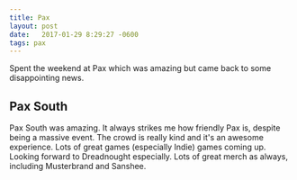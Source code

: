 ```yaml
---
title: Pax
layout: post
date:   2017-01-29 8:29:27 -0600
tags: pax
---
```


Spent the weekend at Pax which was amazing but came back to some disappointing news.

## Pax South

Pax South was amazing. It always strikes me how friendly Pax is, despite being a massive event. The crowd is really kind and it's an awesome experience. Lots of great games (especially Indie) games coming up. Looking forward to Dreadnought especially. Lots of great merch as always, including Musterbrand and Sanshee.
